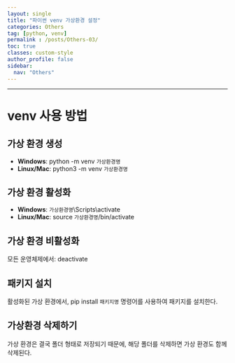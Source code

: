 ```yaml
---
layout: single
title: "파이썬 venv 가상환경 설정"
categories: Others
tag: [python, venv]
permalink : /posts/Others-03/
toc: true
classes: custom-style
author_profile: false
sidebar:
  nav: "Others"
---
```


<hr>

# venv 사용 방법

## 가상 환경 생성

- **Windows**: python -m venv `가상환경명`
- **Linux/Mac**: python3 -m venv `가상환경명`

## 가상 환경 활성화

- **Windows**: `가상환경명`\Scripts\activate
- **Linux/Mac**: source `가상환경명`/bin/activate

## 가상 환경 비활성화

모든 운영체제에서: deactivate

## 패키지 설치

활성화된 가상 환경에서, pip install `패키지명` 명령어를 사용하여 패키지를 설치한다.

## 가상환경 삭제하기

가상 환경은 결국 폴더 형태로 저장되기 때문에, 해당 폴더를 삭제하면 가상 환경도 함께 삭제된다.